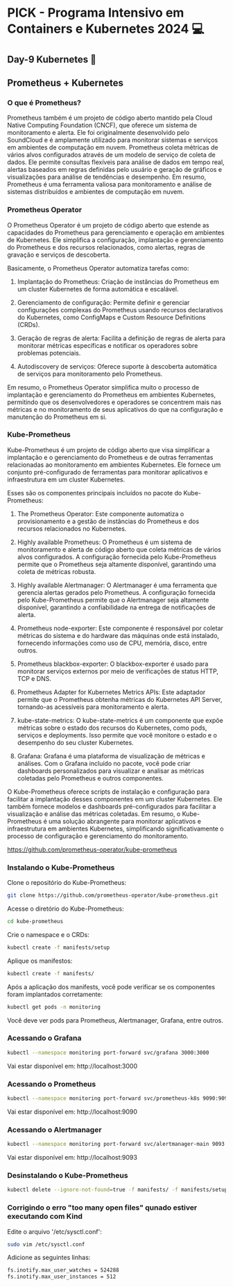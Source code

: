 # PICK - Programa Intensivo em Containers e Kubernetes 2024 :computer:

## Day-9 Kubernetes :rocket:

##  Prometheus + Kubernetes


### O que é Prometheus?

Prometheus também é um projeto de código aberto mantido pela Cloud Native Computing Foundation (CNCF), que oferece um sistema de monitoramento e alerta. Ele foi originalmente desenvolvido pelo SoundCloud e é amplamente utilizado para monitorar sistemas e serviços em ambientes de computação em nuvem. Prometheus coleta métricas de vários alvos configurados através de um modelo de serviço de coleta de dados. Ele permite consultas flexíveis para análise de dados em tempo real, alertas baseados em regras definidas pelo usuário e geração de gráficos e visualizações para análise de tendências e desempenho. Em resumo, Prometheus é uma ferramenta valiosa para monitoramento e análise de sistemas distribuídos e ambientes de computação em nuvem.

### Prometheus Operator

O Prometheus Operator é um projeto de código aberto que estende as capacidades do Prometheus para gerenciamento e operação em ambientes de Kubernetes. Ele simplifica a configuração, implantação e gerenciamento do Prometheus e dos recursos relacionados, como alertas, regras de gravação e serviços de descoberta.

Basicamente, o Prometheus Operator automatiza tarefas como:

1. Implantação do Prometheus: Criação de instâncias do Prometheus em um cluster Kubernetes de forma automática e escalável.

2. Gerenciamento de configuração: Permite definir e gerenciar configurações complexas do Prometheus usando recursos declarativos do Kubernetes, como ConfigMaps e Custom Resource Definitions (CRDs).

3. Geração de regras de alerta: Facilita a definição de regras de alerta para monitorar métricas específicas e notificar os operadores sobre problemas potenciais.

4. Autodiscovery de serviços: Oferece suporte à descoberta automática de serviços para monitoramento pelo Prometheus.

Em resumo, o Prometheus Operator simplifica muito o processo de implantação e gerenciamento do Prometheus em ambientes Kubernetes, permitindo que os desenvolvedores e operadores se concentrem mais nas métricas e no monitoramento de seus aplicativos do que na configuração e manutenção do Prometheus em si.

### Kube-Prometheus

Kube-Prometheus é um projeto de código aberto que visa simplificar a implantação e o gerenciamento do Prometheus e de outras ferramentas relacionadas ao monitoramento em ambientes Kubernetes. Ele fornece um conjunto pré-configurado de ferramentas para monitorar aplicativos e infraestrutura em um cluster Kubernetes.

Esses são os componentes principais incluídos no pacote do Kube-Prometheus:

1. The Prometheus Operator: Este componente automatiza o provisionamento e a gestão de instâncias do Prometheus e dos recursos relacionados no Kubernetes.

2. Highly available Prometheus: O Prometheus é um sistema de monitoramento e alerta de código aberto que coleta métricas de vários alvos configurados. A configuração fornecida pelo Kube-Prometheus permite que o Prometheus seja altamente disponível, garantindo uma coleta de métricas robusta.

3. Highly available Alertmanager: O Alertmanager é uma ferramenta que gerencia alertas gerados pelo Prometheus. A configuração fornecida pelo Kube-Prometheus permite que o Alertmanager seja altamente disponível, garantindo a confiabilidade na entrega de notificações de alerta.

4. Prometheus node-exporter: Este componente é responsável por coletar métricas do sistema e do hardware das máquinas onde está instalado, fornecendo informações como uso de CPU, memória, disco, entre outros.

5. Prometheus blackbox-exporter: O blackbox-exporter é usado para monitorar serviços externos por meio de verificações de status HTTP, TCP e DNS.

6. Prometheus Adapter for Kubernetes Metrics APIs: Este adaptador permite que o Prometheus obtenha métricas do Kubernetes API Server, tornando-as acessíveis para monitoramento e alerta.

7. kube-state-metrics: O kube-state-metrics é um componente que expõe métricas sobre o estado dos recursos do Kubernetes, como pods, serviços e deployments. Isso permite que você monitore o estado e o desempenho do seu cluster Kubernetes.

8. Grafana: Grafana é uma plataforma de visualização de métricas e análises. Com o Grafana incluído no pacote, você pode criar dashboards personalizados para visualizar e analisar as métricas coletadas pelo Prometheus e outros componentes.

O Kube-Prometheus oferece scripts de instalação e configuração para facilitar a implantação desses componentes em um cluster Kubernetes. Ele também fornece modelos e dashboards pré-configurados para facilitar a visualização e análise das métricas coletadas. Em resumo, o Kube-Prometheus é uma solução abrangente para monitorar aplicativos e infraestrutura em ambientes Kubernetes, simplificando significativamente o processo de configuração e gerenciamento do monitoramento.

https://github.com/prometheus-operator/kube-prometheus


### Instalando o Kube-Prometheus

Clone o repositório do Kube-Prometheus:

```bash
git clone https://github.com/prometheus-operator/kube-prometheus.git
```

Acesse o diretório do Kube-Prometheus:

```bash
cd kube-prometheus
```

Crie o namespace e o CRDs:

```bash
kubectl create -f manifests/setup
```

Aplique os manifestos:

```bash
kubectl create -f manifests/
```

Após a aplicação dos manifests, você pode verificar se os componentes foram implantados corretamente:

```bash
kubectl get pods -n monitoring
```

Você deve ver pods para Prometheus, Alertmanager, Grafana, entre outros.

### Acessando o Grafana

```bash
kubectl --namespace monitoring port-forward svc/grafana 3000:3000
```

Vai estar disponível em: http://localhost:3000

### Acessando o Prometheus

```bash
kubectl --namespace monitoring port-forward svc/prometheus-k8s 9090:9090
```

Vai estar disponível em: http://localhost:9090

### Acessando o Alertmanager

```bash
kubectl --namespace monitoring port-forward svc/alertmanager-main 9093:9093
```

Vai estar disponível em: http://localhost:9093

### Desinstalando o Kube-Prometheus

```bash
kubectl delete --ignore-not-found=true -f manifests/ -f manifests/setup
```

### Corrigindo o erro "too many open files" qunado estiver executando com Kind

Edite o arquivo '/etc/sysctl.conf':

```bash
sudo vim /etc/sysctl.conf
```

Adicione as seguintes linhas:

```bash
fs.inotify.max_user_watches = 524288
fs.inotify.max_user_instances = 512
```
